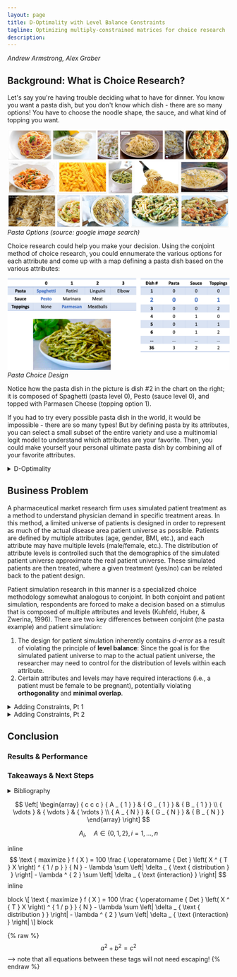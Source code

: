 ```yaml
---
layout: page
title: D-Optimality with Level Balance Constraints
tagline: Optimizing multiply-constrained matrices for choice research
description:
---
```

*Andrew Armstrong, Alex Graber*

## Background: What is Choice Research?

Let's say you're having trouble deciding what to have for dinner.  You know you want a pasta dish, but you don't know which dish - there are so many options!  You have to choose the noodle shape, the sauce, and what kind of topping you want.  


![Pasta](/assets/Picture1.png)  
*Pasta Options (source: google image search)*  


Choice research could help you make your decision.  Using the conjoint method of choice research, you could ennumerate the various options for each attribute and come up with a map defining a pasta dish based on the various attributes:


![Pasta Design](/assets/Picture2.png)  
*Pasta Choice Design*  


Notice how the pasta dish in the picture is dish #2 in the chart on the right; it is composed of Spaghetti (pasta level 0), Pesto (sauce level 0), and topped with Parmasen Cheese (topping option 1).  


If you had to try every possible pasta dish in the world, it would be impossible - there are so many types!  But by defining pasta by its attributes, you can select a small subset of the entire variety and use a multinomial logit model to understand which attributes are your favorite.  Then, you could make yourself your personal ultimate pasta dish by combining all of your favorite attributes.  




<details><summary>D-Optimality</summary>
  <div markdown = "1">

## D-Optimality
The pasta story is a simplistic example of choice research, but it should give you the intuition for why choice research is important, and how you can use a smaller portion of all possible options to associate value or importance with attribute levels.  This raises a key question: *How can you identify the best subset to use that maximizes the information gained from the research?*

It is clear that when the number of attributes and levels grow beyond a small set, presenting the full design (full factorial) becomes a challenge due to both the number of combinations required and the amount of burden placed on the respondent.  Fractional factorial designs, then, seek to allow the research to eke as much data out of the analysis as possible but use a much more limited subset of stimuli – but how do we know what the best (i.e., most efficient) fractional factorial design is?


Much research has been done on the topic of identifying efficient experimental designs (Hauser & Rao, 2002).  The current standard used to identify ‘efficient design’ is D-error – the geometric mean of the eigenvalues of the covariance matrix (D-efficiency is the inverse of D-error) (Kuhfeld, Huber, & Zwerina, 1996). Thus, the goal of an efficient design is to minimize D-error (therefore maximizing D-efficiency).  


D-efficient designs satisfy four principles (Kuhfeld, Huber, & Zwerina, 1996):
* **Orthogonality** is satisfied when the levels of each attribute vary independently of one another.  
* **Level balance** is satisfied when the levels of each attribute appear with equal frequency. 
* **Minimal overlap** is satisfied when the alternatives within each choice set have nonoverlapping attribute levels.  
* **Utility balance** is satisfied when the utilities of alternatives within choice sets are the same.


The standard method to identify an efficient design is to use one of any variant of the **Fedorov Algorithm** which, given a starting design, recursively makes exchange(s) that reduce D-error until some convergence criteria is met.  This method is susceptible to local minima; it may be necessary to run multiple iterations of the Fedorov Algorithm with different random starting designs to find the most efficient design (Kuhfeld, Huber, & Zwerina, 1996).

  </div>
</details>




## Business Problem

A pharmaceutical market research firm uses simulated patient treatment as a method to understand physician demand in specific treatment areas.  In this method, a limited universe of patients is designed in order to represent as much of the actual disease area patient universe as possible.  Patients are defined by multiple attributes (age, gender, BMI, etc.), and each attribute may have multiple levels (male/female, etc.).  The distribution of attribute levels is controlled such that the demographics of the simulated patient universe approximate the real patient universe.  These simulated patients are then treated, where a given treatment (yes/no) can be related back to the patient design.


Patient simulation research in this manner is a specialized choice methodology somewhat analogous to conjoint.  In both conjoint and patient simulation, respondents are forced to make a decision based on a stimulus that is composed of multiple attributes and levels (Kuhfeld, Huber, & Zwerina, 1996).  There are two key differences between conjoint (the pasta example) and patient simulation:
1. The design for patient simulation inherently contains *d-error* as a result of violating the principle of **level balance**:  Since the goal is for the simulated patient universe to map to the actual patient universe, the researcher may need to control for the distribution of levels within each attribute.  
2. Certain attributes and levels may have required interactions (i.e., a patient must be female to be pregnant), potentially violating **orthogonality** and **minimal overlap**.  




<details><summary>Adding Constraints, Pt 1</summary>
  <div markdown = "1">
    
## Adding Constraints, Pt 1
### Toy Problem 

As a toy problem, let us consider a patient universe in which patients are defined by:
![Picture 3](/assets/Picture3.png)


Expanding out all possibilities into the entire candidate set, this would be 3\*3\*2\*3 = 54 unique patient profiles.  Given respondent time is expensive, and high respondent burden decreases quality of results, we seek to reduce time-in-survey by creating a fractional-factorial design of 8 unique patient profiles.  As we want to extract as much data from the exercise as possible, the 8-profile fractional-factorial design must be as efficient as possible.


Practically speaking, the number of attributes is limited to no more than 25, each with at most 5 levels due to the complexity of the simulation, limited respondent pool, and limited number of experiments possible per respondent.  Thus, at most, the candidate set contains $$ 5 ^ { 25 } $$ (approx. $$ 3 \times 10 ^ { 17 } $$) possibilities – and will generally be significantly smaller as not all 25 attributes are used and most contain fewer than 5 levels.  However, the worst-case scenario requires approximately $$ 2 \times 10 ^ { 10 } $$ gigabytes to merely store the candidate set.  The combinatorics problem explains why stochastic search algorithms such as simulated annealing or genetic algorithms are frequently used instead of an exhaustive search against a complete candidate set.  


### Model Definition

Our goal is to maximize the weighted d-optimality of the design matrix, penalized for missing distributions and impossible variable interactions, and subject to the distributions of each attribute’s levels and interactions, where each attribute’s level is represented by a binary variable.

Objective Function (Wanida Limmun, 2012): 

$$ 
\text { maximize } f ( X ) = 100 \frac { \operatorname { Det } \left( X ^ { T } X \right) ^ { 1 / p } } { N } - \lambda \sum \left| \delta _ { \text { distribution } } \right| - \lambda ^ { 2 } \sum \left| \delta _ { \text {interaction} } \right|
$$ 

where $$ N $$ is the number of observations, $$ \delta $$ are vectors of relaxation variables, and $$ X $$ is the design matrix:

$$  
\left[ \begin{array} { c c c } { A _ { 1 } } & { G _ { 1 } } & { B _ { 1 } } \\ { \vdots } & { \vdots } & { \vdots } \\ { A _ { N } } & { G _ { N } } & { B _ { N } } \end{array} \right]
$$  

With decision variables $$ A, B, G $$ representing attributes:  

$$\qquad$$ Age:  $$ A _ { i } , \quad A \in \{ 0,1,2 \} , i = 1 , \ldots , n $$ *(i.e., the age group classification for each patient i)*
    
$$\qquad$$ Gender: $$ G _ { i } , \quad G \in \{ 0,1 \} , i = 1 , \ldots , n $$ *(i.e., the gender classification for each patient i)*
    
$$\qquad$$ BMI: $$ B _ { i } , \quad B \in \{ 0,1,2 \} , i = 1 , \ldots , n $$ *(i.e., the BMI classification for each patient i)*


For easier constraint formulation, we can use the Dantzig-Wolfe reformulation to rewrite our integer variables where the capital letter represents the binary variable series replacing an integer variable, and the lowercase letter represents the integer set of levels permissible for the given attribute:

$$  
\begin{array} { l l } { A _ { i } = \sum _ { 0 } ^ { z } z Z _ { z } , } & { \text { and } \sum _ { 0 _ { y } } ^ { z } Z _ { z } = 1 , \quad Z _ { z } \in \{ 0,1 \} , z \in \{ 0,1,2 \} } \\ { G _ { i } = \sum _ { 0 } ^ { y } y Y _ { y } , } & { \text { and } \sum _ { w ^ { 0 } } ^ { z } Y _ { y } = 1 , \quad Y _ { y } \in \{ 0,1 \} , y \in \{ 0,1 \} } \\ { B _ { i } = \sum _ { 0 } ^ { w } w W _ { w } , } & { \text { and } \sum _ { 0 } ^ { w ^ { 0 } } W _ { w } = 1 , \quad W _ { w } \in \{ 0,1 \} , w \in \{ 0,1,2 \} } \end{array}
$$  

Subject to:

$$\qquad$$ Age group proportions:

$$
\begin{array} { l } { \frac { \sum Z _ { 0 } } { N } = .25 + \delta _ { Z 0 } } \\ { \frac { \sum Z _ { 1 } } { N } = .5 + \delta _ { Z 1 } } \\ { \frac { \sum Z _ { 2 } } { N } = .25 + \delta _ { Z 1 } } \end{array}
$$

$$\qquad$$ Gender proportions:

$$
\begin{array} { l } { \frac { \sum Y _ { 0 } } { N } = .5 + \delta _ { Y 0 } } \\ { \frac { \sum Y _ { 1 } } { N } = .5 + \delta _ { Y 0 } } \end{array}
$$

$$\qquad$$ BMI proportions:

$$
\begin{array} { l } { \frac { \sum W _ { 0 } } { N } = .25 + \delta _ { W 0 } } \\ { \frac { \sum W _ { 1 } } { N } = .25 + \delta _ { W 1 } } \\ { \frac { \sum W _ { 2 } } { N } = .5 + \delta _ { W 2 } } \end{array}
$$

$$\qquad$$ Binary constraints: $$ W , Y , Z \in \{ 0,1 \} $$

$$\qquad$$ Interaction slacks: While not specified in the toy problem, it is entirely possible that we may have interactions specified in the design (i.e., men cannot be pregnant).  In these cases, the slacks are the count of the impossible interactions.  We will penalize these interaction slacks twice because they are more costly to the design than a missed distribution. 

### Constrained D-Optimality

For our discrete-choice design, the information matrix of an *n*-point design is 

$$
\mathrm { M } = X _ { n } ^ { T } X _ { n } 
$$

where $$ X $$ is an $$ n \times p $$ design matrix. Use 

$$ 
d \left( x _ { i } \right) = x _ { i } ^ { T } \left( \mathrm { X } _ { n } ^ { T } \mathrm { X } _ { n } \right) ^ { - 1 } x _ { i } 
$$ 

as variance estimator, where $$ \mathcal { X } _ { i } $$ represents a row. See (Labadi, 2015; Triefenback, 2008) for more details regarding optimality theory.  

To perform a sequential switch, a ‘delta function’ is defined that allows a less expensive update to the objective function value through the determinant of the information matrix as well as a variance estimator for the swap (Triefenback, 2008):

$$
\begin{array} { l } { \Delta \left( x _ { i } , x _ { j } \right) = d \left( x _ { j } \right) - \left[ d \left( x _ { i } \right) d \left( x _ { j } \right) - d \left( x _ { i } , x _ { j } \right) ^ { 2 } \right] - d \left( x _ { i } \right) } \\ { \operatorname { det } \left( X _ { n e w } ^ { T } X _ { n e w } \right) = \operatorname { det } \left( X _ { o l d } ^ { T } X _ { o l d } \right) * \left( 1 + \Delta \left( x _ { i } , x _ { j } \right) \right) } \end{array} \\ d \left( x _ { i } , x _ { j } \right) = x _ { i } ^ { T } \left( \mathrm { X } _ { n } ^ { T } \mathrm { X } _ { n } \right) ^ { - 1 } x _ { j } = x _ { j } ^ { T } \left( \mathrm { X } _ { n } ^ { T } \mathrm { X } _ { n } \right) ^ { - 1 } x _ { i }
$$  


In order to update our objective function at each iteration, we use the value $$ 1 + \Delta $$ as the ratio between the new and old objective function value. This allows us to pick out row swaps at each iteration that maximize the increase in the objective function. However, we must alter this ratio if we want to penalize the slacks on our proportions in our objective function, while picking out rows that both maximize the increase in the objective function minimize this penalty:

$$
\begin{array} { c } { \operatorname { det } \left( X _ { n e w } ^ { T } X _ { n e w } \right) - \lambda \sum \delta _ { n e w } = \operatorname { det } \left( X _ { o l d } ^ { T } X _ { o l d } \right) * \left( 1 + \Delta \left( x _ { i } , x _ { j } \right) \right) - \lambda \sum \delta _ { n e w } } \\ { p _ { n e w } = \lambda \sum \delta _ { n e w } , p _ { o l d } = \lambda \sum \delta _ { o l d } } \end{array} \\ \operatorname { det } \left( X _ { n e w } ^ { T } X _ { n e w } \right) - p _ { n e w } = \operatorname { det } \left( X _ { o l d } ^ { T } X _ { o l d } \right) * \left( 1 + \Delta \left( x _ { i } , x _ { j } \right) \right) - p _ { n e w } \\ \operatorname { det } \left( X _ { o l d } ^ { T } X _ { o l d } \right) - \lambda \sum \delta _ { o l d } = \operatorname { det } \left( X _ { o l d } ^ { T } X _ { o l d } \right) - p _ { o l d } // 
\frac { \operatorname { det } \left( X _ { n e w } ^ { T } X _ { n e w } \right) - p _ { n e w } } { \operatorname { det } \left( X _ { \text {old} } ^ { T } X _ { \text {old} } \right) - p _ { \text {old} } } = \frac { \operatorname { det } \left( X _ { \text {old} } ^ { T } X _ { o l d } \right) * \left( 1 + \Delta \left( x _ { i } , x _ { j } \right) \right) - p _ { \text {new} } } { \operatorname { det } \left( X _ { \text {old} } ^ { T } X _ { \text {old} } \right) - p _ { \text {old} } }
$$

Therefore, we can define a new update criterion:

$$
\begin{array} { c } { \Delta _ { p } \left( x _ { i } , x _ { j } \right) = \frac { \operatorname { det } \left( X _ { o l d } ^ { T } X _ { o l d } \right) * \left( 1 + \Delta \left( x _ { i } , x _ { j } \right) \right) - p _ { n e w } } { \operatorname { det } \left( X _ { o l d } ^ { T } X _ { o l d } \right) - p _ { o l d } } - 1 } \\ { \operatorname { det } \left( X _ { n e w } ^ { T } X _ { n e w } \right) - p _ { n e w } = \left( \operatorname { det } \left( X _ { o l d } ^ { T } X _ { o l d } \right) - p _ { o l d } \right) * \left( 1 + \Delta _ { p } \left( x _ { i } , x _ { j } \right) \right) } \end{array}
$$

This criterion allows us to figure out the row swap that maximizes our objective function, given that the slacks are penalized. It also allows us to terminate the algorithm as the improvement $$ \Delta _ { p } $$ converges to zero, i.e. the marginal improvement of another swap becomes trivial.

### Modified Fedorov Algorithm

### Parallelized

#### MFA Results

### Genetic Algorithm

#### GA Results

  </div>
</details>

<details><summary>Adding Constraints, Pt 2</summary>
  <div markdown = "1">
    
## Adding Constraints, Pt 2
### Full Problem

### Model Definition
  </div>
</details>



    
## Conclusion
### Results & Performance

### Takeaways & Next Steps


<details><summary>Bibliography</summary>
  <div markdown = "1">
    
## Bibliography

1. Hauser, J., & Rao, V. (2002, September). Conjoint Analysis, Related Modeling, and Applications. In IN MARKET RESEARCH AND MODELING: PROGRESS AND PROSPECTS: A TRIBUTE. Kluwer Academic Publishers.
2.  Kuhfeld, W., Huber, J., & Zwerina, K. (1996, September). A General Method for Constructing Efficient Choice Designs. Retrieved October 2018, from https://faculty.fuqua.duke.edu/~jch8/bio/Papers/Zwerina%20Kuhfeld%20Huber.pdf
3. Labadi, L. A. (2015, February). Some Refinements on Fedorov’s Algorithms for Constructing D-optimal Designs. Brazilian Journal of Probability and Statistics, 29, 53-70.
4. Triefenback, F. (2008). Design of Experiments: The D-Optimal Approach and Its Implementation As a Computer Algorithm. Umeå University, Department of Computing Science.
5. Warren F. Kuhfeld. (2001, January). Multinomial Logit, Discrete Choice Modeling. Retrieved October 2018, from https://www.stat.auckland.ac.nz/~balemi/Choice.pdf

  </div>
</details>


$$
\left[ \begin{array} { c c c } { A _ { 1 } } & { G _ { 1 } } & { B _ { 1 } } \\ { \vdots } & { \vdots } & { \vdots } \\ { A _ { N } } & { G _ { N } } & { B _ { N } } \end{array} \right]
$$

$$ A _ { i } , \quad A \in \{ 0,1,2 \} , i = 1 , \ldots , n $$

inline 
$$ 
\text { maximize } f ( X ) = 100 \frac { \operatorname { Det } \left( X ^ { T } X \right) ^ { 1 / p } } { N } - \lambda \sum \left| \delta _ { \text { distribution } } \right| - \lambda ^ { 2 } \sum \left| \delta _ { \text {interaction} } \right|
$$ inline


block
\\[
\text { maximize } f ( X ) = 100 \frac { \operatorname { Det } \left( X ^ { T } X \right) ^ { 1 / p } } { N } - \lambda \sum \left| \delta _ { \text { distribution } } \right| - \lambda ^ { 2 } \sum \left| \delta _ { \text {interaction} } \right|
\\]
block


{% raw %}
$$a^2 + b^2 = c^2$$ --> note that all equations between these tags will not need escaping! 
{% endraw %}

